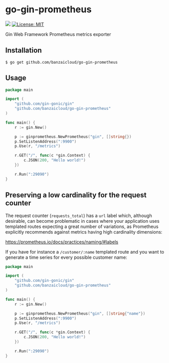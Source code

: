 # go-gin-prometheus
[![](https://godoc.org/github.com/zsais/go-gin-prometheus?status.svg)](https://godoc.org/github.com/zsais/go-gin-prometheus) [![License: MIT](https://img.shields.io/badge/License-MIT-yellow.svg)](https://opensource.org/licenses/MIT)

Gin Web Framework Prometheus metrics exporter

## Installation

`$ go get github.com/banzaicloud/go-gin-prometheus`

## Usage

```go
package main

import (
	"github.com/gin-gonic/gin"
	"github.com/banzaicloud/go-gin-prometheus"
)

func main() {
	r := gin.New()

	p := ginprometheus.NewPrometheus("gin", []string{})
	p.SetListenAddress(":9900")
	p.Use(r, "/metrics")

	r.GET("/", func(c *gin.Context) {
		c.JSON(200, "Hello world!")
	})

	r.Run(":29090")
}
```

## Preserving a low cardinality for the request counter

The request counter (`requests_total`) has a `url` label which,
although desirable, can become problematic in cases where your
application uses templated routes expecting a great number of
variations, as Prometheus explicitly recommends against metrics having
high cardinality dimensions:

https://prometheus.io/docs/practices/naming/#labels

If you have for instance a `/customer/:name` templated route and you
want to generate a time series for every possible customer name:

```go
package main

import (
	"github.com/gin-gonic/gin"
	"github.com/banzaicloud/go-gin-prometheus"
)

func main() {
	r := gin.New()

	p := ginprometheus.NewPrometheus("gin", []string{"name"})
	p.SetListenAddress(":9900")
	p.Use(r, "/metrics")

	r.GET("/", func(c *gin.Context) {
		c.JSON(200, "Hello world!")
	})

	r.Run(":29090")
}
```
